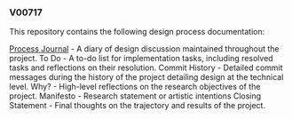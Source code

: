 ### V00717
This repository contains the following design process documentation:

[Process Journal](https://github.com/SylvainTran/raing/wiki/Process-Journal) - A diary of design discussion maintained throughout the project.
To Do - A to-do list for implementation tasks, including resolved tasks and reflections on their resolution.
Commit History - Detailed commit messages during the history of the project detailing design at the technical level.
Why? - High-level reflections on the research objectives of the project.
Manifesto - Research statement or artistic intentions
Closing Statement - Final thoughts on the trajectory and results of the project.
